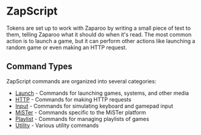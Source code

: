 # ZapScript

Tokens are set up to work with Zaparoo by writing a small piece of text to them, telling Zaparoo what it should do when it's read. The most common action is to launch a game, but it can perform other actions like launching a random game or even making an HTTP request.

## Command Types

ZapScript commands are organized into several categories:

- [Launch](/docs/zapscript/launch) - Commands for launching games, systems, and other media
- [HTTP](/docs/zapscript/http) - Commands for making HTTP requests
- [Input](/docs/zapscript/input) - Commands for simulating keyboard and gamepad input
- [MiSTer](/docs/zapscript/mister) - Commands specific to the MiSTer platform
- [Playlist](/docs/zapscript/playlist) - Commands for managing playlists of games
- [Utility](/docs/zapscript/utility) - Various utility commands
